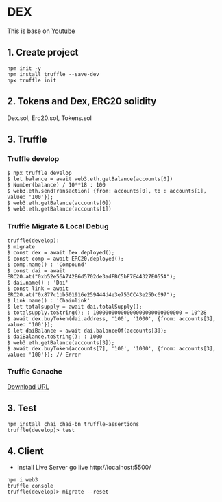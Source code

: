 # DEX
This is base on [Youtube](https://www.youtube.com/watch?v=4qvh9NWOOhE&list=PLCH4QeM_3zR7x0J7yB6MM_iRIx7wsw5Qk&index=1)

## 1. Create project 
```shell
npm init -y
npm install truffle --save-dev
npx truffle init
```
## 2. Tokens and Dex, ERC20 solidity  
Dex.sol, Erc20.sol, Tokens.sol

## 3. Truffle
### Truffle develop
```shell
$ npx truffle develop
$ let balance = await web3.eth.getBalance(accounts[0])
$ Number(balance) / 10**18 : 100
$ web3.eth.sendTransaction( {from: accounts[0], to : accounts[1], value: '100'});
$ web3.eth.getBalance(accounts[0])
$ web3.eth.getBalance(accounts[1])
```

### Truffle Migrate & Local Debug
```
truffle(develop):
$ migrate
$ const dex = await Dex.deployed();
$ const comp = await ERC20.deployed();
$ comp.name() : 'Compound'
$ const dai = await ERC20.at("0xb52e56A742B6d5702de3adFBC5bF7E44327E055A");
$ dai.name() : 'Dai'
$ const link = await ERC20.at("0x877c1bb501916e259444d4e3e753CC43e25Dc697");
$ link.name() : 'Chainlink'
$ let totalsupply = await dai.totalSupply();
$ totalsupply.toString(); : 10000000000000000000000000000 = 10^28
$ await dex.buyToken(dai.address, '100', '1000', {from: accounts[3], value: '100'});
$ let daiBalance = await dai.balanceOf(accounts[3]);
$ daiBalance.toString(); : 1000
$ web3.eth.getBalance(accounts[3]);
$ await dex.buyToken(accounts[7], '100', '1000', {from: accounts[3], value: '100'}); // Error
```
### Truffle Ganache
[Download URL](https://trufflesuite.com/ganache/)


## 3. Test
```
npm install chai chai-bn truffle-assertions
truffle(develop)> test
``` 

## 4. Client
- Install Live Server go live http://localhost:5500/
```
npm i web3
truffle console
truffle(develop)> migrate --reset
```



